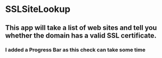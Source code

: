 # SSLSiteLookup

## This app will take a list of web sites and tell you whether the domain has a valid SSL certificate.

### I added a Progress Bar as this check can take some time
